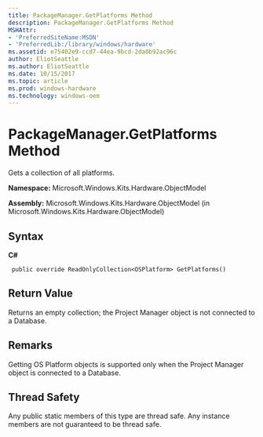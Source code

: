```yaml
---
title: PackageManager.GetPlatforms Method
description: PackageManager.GetPlatforms Method
MSHAttr:
- 'PreferredSiteName:MSDN'
- 'PreferredLib:/library/windows/hardware'
ms.assetid: e75402e9-ccd7-44ea-9bcd-2da0b92ac96c
author: EliotSeattle
ms.author: EliotSeattle
ms.date: 10/15/2017
ms.topic: article
ms.prod: windows-hardware
ms.technology: windows-oem
---
```


# PackageManager.GetPlatforms Method


Gets a collection of all platforms.

**Namespace:** Microsoft.Windows.Kits.Hardware.ObjectModel

**Assembly:** Microsoft.Windows.Kits.Hardware.ObjectModel (in Microsoft.Windows.Kits.Hardware.ObjectModel)

## <span id="Syntax"></span><span id="syntax"></span><span id="SYNTAX"></span>Syntax


**C#**

` public override ReadOnlyCollection<OSPlatform> GetPlatforms()`

## <span id="Return_Value"></span><span id="return_value"></span><span id="RETURN_VALUE"></span>Return Value


Returns an empty collection; the Project Manager object is not connected to a Database.

## <span id="Remarks"></span><span id="remarks"></span><span id="REMARKS"></span>Remarks


Getting OS Platform objects is supported only when the Project Manager object is connected to a Database.

## <span id="Thread_Safety"></span><span id="thread_safety"></span><span id="THREAD_SAFETY"></span>Thread Safety


Any public static members of this type are thread safe. Any instance members are not guaranteed to be thread safe.

 

 






